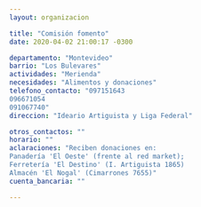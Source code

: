 ```yaml
---
layout: organizacion

title: "Comisión fomento"
date: 2020-04-02 21:00:17 -0300

departamento: "Montevideo"
barrio: "Los Bulevares"
actividades: "Merienda"
necesidades: "Alimentos y donaciones"
telefono_contacto: "097151643
096671054
091067740"
direccion: "Ideario Artiguista y Liga Federal"

otros_contactos: ""
horario: ""
aclaraciones: "Reciben donaciones en:
Panadería 'El Oeste' (frente al red market); 
Ferretería 'El Destino' (I. Artiguista 1865)
Almacén 'El Nogal' (Cimarrones 7655)"
cuenta_bancaria: ""

---
```

